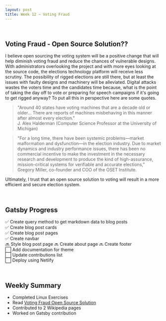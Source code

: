 ```yaml
---
layout: post
title: Week 12 ~ Voting Fraud 
---
```

<br>

## Voting Fraud - Open Source Solution?? 
I believe open sourcing the voting system will be a positive change that will help 
diminish voting fraud and reduce the chances of vulnerable designs. With administrators 
overlooking the project and with more eyes looking at the source code, the elections 
technology platform will receive less scrutiny. The possibility of rigged elections are 
still there, but at least the issues with faulty designs and machinery will be alleviated.
Digital attacks wastes the voters time and the candidates time because, what is the point of 
taking the day off to vote or preparing for speech campaigns if it's going to get rigged anyway?
To put all this in perspective here are some quotes. 

> "Around 40 states have voting machines that are a decade old or older... There are reports of machines misbehaving in this manner after almost every election."  
J. Alex Halderman (Computer Science Professor at the University of Michigan)

> "For a long time, there have been systemic problems—market malformation and dysfunction—in the election industry. Due to market dynamics and industry performance issues, there has been no commercial incentive to make the investment in the necessary research and development to produce the kind of high-assurance, mission-critical systems for verifiable and accurate elections,"  
Gregory Miller, co-founder and COO of the OSET Institute.

Ultimately, I trust that an open source solution to voting will result in a more efficient 
and secure election system. 

<br>

## Gatsby Progress
✅ Create query method to get markdown data to blog posts  
✅ Create blog post cards  
✅ Create blog post pages  
✅ Create navbar  
🔜 Style blog post page 
🔜 Create about page 
🔜 Create footer  
⬜ Add documentation for theme  
⬜ Update contributions list  
⬜ Deploy using Netlify 
 

<br>

## Weekly Summary
- Completed Linux Exercises 
- Read [Voting Fraud Open Source Solution](https://opensource.com/article/19/9/voting-fraud-open-source-solution?)
- Contributed to 2 Wikipedia pages 
- Worked on Gatsby contribution 